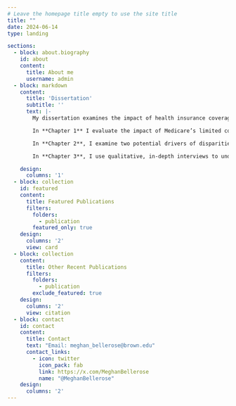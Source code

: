 ```yaml
---
# Leave the homepage title empty to use the site title
title: ""
date: 2024-06-14
type: landing

sections:
  - block: about.biography
    id: about
    content:
      title: About me
      username: admin
  - block: markdown
    content:
      title: 'Dissertation'
      subtitle: ''
      text: |-
        My dissertation examines the impact of health insurance coverage policies on reproductive and pregnancy care use among women with disabilities in the United States. This work is funded by an F31 Ruth L. Kirschstein Predoctoral Individual National Research Award from the Eunice Kennedy Shriver National Institute of Child Health & Human Development (NICHD).

        In **Chapter 1** I evaluate the impact of Medicare’s limited coverage of contraceptive methods on contraceptive use among women  with disabilities. Medicare provides health insurance to nearly 1.5 million reproductive-aged women with disabilities. Unlike commercial health insurance plans, TRICARE, and Medicaid, which are required to cover all forms of contraception without cost-sharing, Medicare does not cover permanent contraceptives for pregnancy prevention and offers limited coverage of long- and short-acting methods. Individuals who are simultaneously enrolled in Medicare and Medicaid due to a combination of low-income and disability (“dual enrollees”) receive contraceptive coverage through Medicaid. In this paper, I use national 2016-2020 Traditional Medicare (TM), Medicare Advantage (MA), and Medicaid claims to describe differences in contraceptive use between women with disabilities enrolled in TM, MA, dual enrolled with TM, dual enrolled with MA, and Medicaid. I then examine the causal impact of gaining contraceptive coverage through new dual enrollment on contraceptive use among Medicare enrollees with disabilities using a propensity score-weighted staggered-entry difference-in-differences approach. I find that gaining contraceptive coverage through dual enrollment increases overall contraceptive use and use individual short- and long-acting contraceptive methods, suggesting that Medicare’s coverage policies are a barrier to desired contraceptive use.

        In **Chapter 2**, I examine two potential drivers of disparities in pregnancy care use between women with and without disabilities and women with disabilities enrolled in Medicare and Medicaid: perinatal care fragmentation, meaning the spread of visits across clinicians and the share of visits provided by each clinician, and out-of-pocket costs.

        In **Chapter 3**, I use qualitative, in-depth interviews to understand the role of health insurance and healthcare costs in perinatal decision-making and well-being among women with disabilities. My research questions are: 1) How do women with disabilities in the United States navigate decisions regarding health insurance and healthcare costs before, during, and after pregnancy? and 2) In what ways do health insurance policies facilitate or restrict use of desired perinatal care by women with disabilities?

    design:
      columns: '1'
  - block: collection
    id: featured
    content:
      title: Featured Publications
      filters:
        folders:
          - publication
        featured_only: true
    design:
      columns: '2'
      view: card
  - block: collection
    content:
      title: Other Recent Publications
      filters:
        folders:
          - publication
        exclude_featured: true
    design:
      columns: '2'
      view: citation
  - block: contact
    id: contact
    content:
      title: Contact
      text: "Email: meghan_bellerose@brown.edu"
      contact_links:
        - icon: twitter
          icon_pack: fab
          link: https://x.com/MeghanBellerose
          name: "@MeghanBellerose"
    design:
      columns: '2'
---
```

